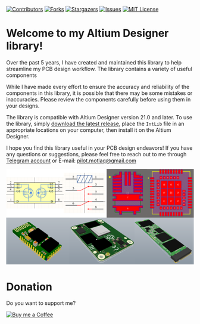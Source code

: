 <!-- PROJECT SHIELDS -->
[![Contributors][contributors-shield]][contributors-url] 
[![Forks][forks-shield]][forks-url]
[![Stargazers][stars-shield]][stars-url]
[![Issues][issues-shield]][issues-url]
[![MIT License][license-shield]][license-url]

# Welcome to my Altium Designer library!

Over the past 5 years, I have created and maintained this library to help streamline my PCB design workflow. The library contains a variety of useful components

While I have made every effort to ensure the accuracy and reliability of the components in this library, it is possible that there may be some mistakes or inaccuracies. Please review the components carefully before using them in your designs.

The library is compatible with Altium Designer version 21.0 and later. To use the library, simply [download the latest release](https://github.com/SMotlaq/altium-library/releases/), place the ```IntLib``` file in an appropriate locations on your computer, then install it on the Altium Designer.

I hope you find this library useful in your PCB design endeavors! If you have any questions or suggestions, please feel free to reach out to me through [Telegram account](https://t.me/S_Motlaq) or E-mail: pilot.motlaq@gmail.com

<div align="center">
  <p> <img src="img.png?raw=true "Overview"" width="800"> </p>  
</div>


# Donation

Do you want to support me?

<p align="left">
  <a href="http://smotlaq.ir/LQgQF">
  <img src="https://raw.githubusercontent.com/SMotlaq/LoRa/master/bmc.png" width="200" alt="Buy me a Coffee"/>
  </a>
</p>

<!-- MARKDOWN LINKS & IMAGES -->
<!-- https://www.markdownguide.org/basic-syntax/#reference-style-links -->
[contributors-shield]: https://img.shields.io/github/contributors/SMotlaq/altium-library.svg?style=for-the-badge
[contributors-url]: https://github.com/SMotlaq/altium-library/graphs/contributors
[forks-shield]: https://img.shields.io/github/forks/SMotlaq/altium-library.svg?style=for-the-badge
[forks-url]: https://github.com/SMotlaq/altium-library/network/members
[stars-shield]: https://img.shields.io/github/stars/SMotlaq/altium-library.svg?style=for-the-badge
[stars-url]: https://github.com/SMotlaq/altium-library/stargazers
[issues-shield]: https://img.shields.io/github/issues/SMotlaq/altium-library.svg?style=for-the-badge
[issues-url]: https://github.com/SMotlaq/altium-library/issues
[license-shield]: https://img.shields.io/github/license/SMotlaq/altium-library.svg?style=for-the-badge
[license-url]: https://github.com/SMotlaq/altium-library/blob/master/LICENSE.txt

